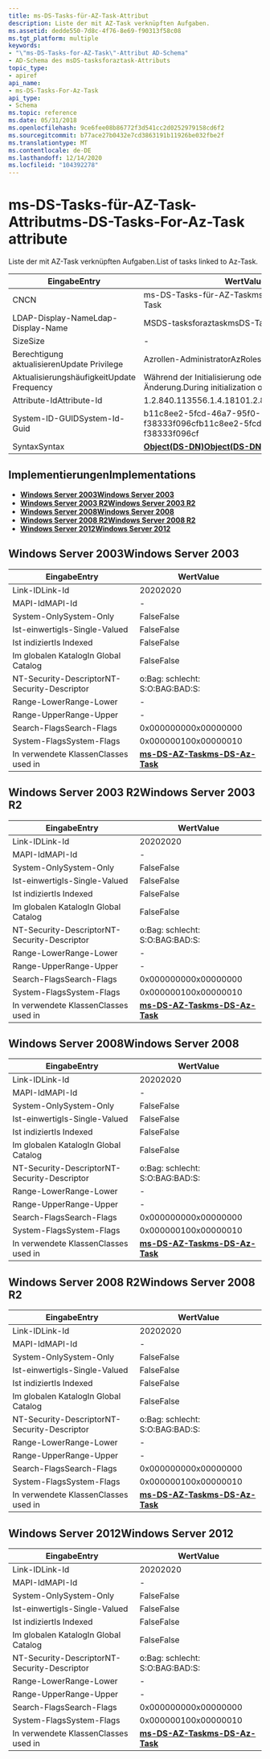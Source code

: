 ```yaml
---
title: ms-DS-Tasks-für-AZ-Task-Attribut
description: Liste der mit AZ-Task verknüpften Aufgaben.
ms.assetid: dedde550-7d8c-4f76-8e69-f90313f58c08
ms.tgt_platform: multiple
keywords:
- "\"ms-DS-Tasks-for-AZ-Task\"-Attribut AD-Schema"
- AD-Schema des msDS-tasksforaztask-Attributs
topic_type:
- apiref
api_name:
- ms-DS-Tasks-For-Az-Task
api_type:
- Schema
ms.topic: reference
ms.date: 05/31/2018
ms.openlocfilehash: 9ce6fee08b86772f3d541cc2d0252979158cd6f2
ms.sourcegitcommit: b77ace27b0432e7cd3863191b11926be032fbe2f
ms.translationtype: MT
ms.contentlocale: de-DE
ms.lasthandoff: 12/14/2020
ms.locfileid: "104392278"
---
```

# <a name="ms-ds-tasks-for-az-task-attribute"></a><span data-ttu-id="e78ea-105">ms-DS-Tasks-für-AZ-Task-Attribut</span><span class="sxs-lookup"><span data-stu-id="e78ea-105">ms-DS-Tasks-For-Az-Task attribute</span></span>

<span data-ttu-id="e78ea-106">Liste der mit AZ-Task verknüpften Aufgaben.</span><span class="sxs-lookup"><span data-stu-id="e78ea-106">List of tasks linked to Az-Task.</span></span>



| <span data-ttu-id="e78ea-107">Eingabe</span><span class="sxs-lookup"><span data-stu-id="e78ea-107">Entry</span></span> | <span data-ttu-id="e78ea-108">Wert</span><span class="sxs-lookup"><span data-stu-id="e78ea-108">Value</span></span> |
|-------------------|-----------------------------------------|
| <span data-ttu-id="e78ea-109">CN</span><span class="sxs-lookup"><span data-stu-id="e78ea-109">CN</span></span>                | <span data-ttu-id="e78ea-110">ms-DS-Tasks-für-AZ-Task</span><span class="sxs-lookup"><span data-stu-id="e78ea-110">ms-DS-Tasks-For-Az-Task</span></span>                 |
| <span data-ttu-id="e78ea-111">LDAP-Display-Name</span><span class="sxs-lookup"><span data-stu-id="e78ea-111">Ldap-Display-Name</span></span> | <span data-ttu-id="e78ea-112">MSDS-tasksforaztask</span><span class="sxs-lookup"><span data-stu-id="e78ea-112">msDS-TasksForAzTask</span></span>                     |
| <span data-ttu-id="e78ea-113">Size</span><span class="sxs-lookup"><span data-stu-id="e78ea-113">Size</span></span>              | \-                                      |
| <span data-ttu-id="e78ea-114">Berechtigung aktualisieren</span><span class="sxs-lookup"><span data-stu-id="e78ea-114">Update Privilege</span></span>  | <span data-ttu-id="e78ea-115">Azrollen-Administrator</span><span class="sxs-lookup"><span data-stu-id="e78ea-115">AzRoles admin</span></span>                           |
| <span data-ttu-id="e78ea-116">Aktualisierungshäufigkeit</span><span class="sxs-lookup"><span data-stu-id="e78ea-116">Update Frequency</span></span>  | <span data-ttu-id="e78ea-117">Während der Initialisierung oder Richtlinien Änderung.</span><span class="sxs-lookup"><span data-stu-id="e78ea-117">During initialization or policy change.</span></span> |
| <span data-ttu-id="e78ea-118">Attribute-Id</span><span class="sxs-lookup"><span data-stu-id="e78ea-118">Attribute-Id</span></span>      | <span data-ttu-id="e78ea-119">1.2.840.113556.1.4.1810</span><span class="sxs-lookup"><span data-stu-id="e78ea-119">1.2.840.113556.1.4.1810</span></span>                 |
| <span data-ttu-id="e78ea-120">System-ID-GUID</span><span class="sxs-lookup"><span data-stu-id="e78ea-120">System-Id-Guid</span></span>    | <span data-ttu-id="e78ea-121">b11c8ee2-5fcd-46a7-95f0-f38333f096cf</span><span class="sxs-lookup"><span data-stu-id="e78ea-121">b11c8ee2-5fcd-46a7-95f0-f38333f096cf</span></span>    |
| <span data-ttu-id="e78ea-122">Syntax</span><span class="sxs-lookup"><span data-stu-id="e78ea-122">Syntax</span></span>            | [<span data-ttu-id="e78ea-123">**Object(DS-DN)**</span><span class="sxs-lookup"><span data-stu-id="e78ea-123">**Object(DS-DN)**</span></span>](s-object-ds-dn.md) |



## <a name="implementations"></a><span data-ttu-id="e78ea-124">Implementierungen</span><span class="sxs-lookup"><span data-stu-id="e78ea-124">Implementations</span></span>

-   [<span data-ttu-id="e78ea-125">**Windows Server 2003**</span><span class="sxs-lookup"><span data-stu-id="e78ea-125">**Windows Server 2003**</span></span>](#windows-server-2003)
-   [<span data-ttu-id="e78ea-126">**Windows Server 2003 R2**</span><span class="sxs-lookup"><span data-stu-id="e78ea-126">**Windows Server 2003 R2**</span></span>](#windows-server-2003-r2)
-   [<span data-ttu-id="e78ea-127">**Windows Server 2008**</span><span class="sxs-lookup"><span data-stu-id="e78ea-127">**Windows Server 2008**</span></span>](#windows-server-2008)
-   [<span data-ttu-id="e78ea-128">**Windows Server 2008 R2**</span><span class="sxs-lookup"><span data-stu-id="e78ea-128">**Windows Server 2008 R2**</span></span>](#windows-server-2008-r2)
-   [<span data-ttu-id="e78ea-129">**Windows Server 2012**</span><span class="sxs-lookup"><span data-stu-id="e78ea-129">**Windows Server 2012**</span></span>](#windows-server-2012)

## <a name="windows-server-2003"></a><span data-ttu-id="e78ea-130">Windows Server 2003</span><span class="sxs-lookup"><span data-stu-id="e78ea-130">Windows Server 2003</span></span>



| <span data-ttu-id="e78ea-131">Eingabe</span><span class="sxs-lookup"><span data-stu-id="e78ea-131">Entry</span></span> | <span data-ttu-id="e78ea-132">Wert</span><span class="sxs-lookup"><span data-stu-id="e78ea-132">Value</span></span> |
|------------------------|---------------------------------------------------|
| <span data-ttu-id="e78ea-133">Link-ID</span><span class="sxs-lookup"><span data-stu-id="e78ea-133">Link-Id</span></span>                | <span data-ttu-id="e78ea-134">2020</span><span class="sxs-lookup"><span data-stu-id="e78ea-134">2020</span></span>                                              |
| <span data-ttu-id="e78ea-135">MAPI-Id</span><span class="sxs-lookup"><span data-stu-id="e78ea-135">MAPI-Id</span></span>                | \-                                                |
| <span data-ttu-id="e78ea-136">System-Only</span><span class="sxs-lookup"><span data-stu-id="e78ea-136">System-Only</span></span>            | <span data-ttu-id="e78ea-137">False</span><span class="sxs-lookup"><span data-stu-id="e78ea-137">False</span></span>                                             |
| <span data-ttu-id="e78ea-138">Ist-einwertig</span><span class="sxs-lookup"><span data-stu-id="e78ea-138">Is-Single-Valued</span></span>       | <span data-ttu-id="e78ea-139">False</span><span class="sxs-lookup"><span data-stu-id="e78ea-139">False</span></span>                                             |
| <span data-ttu-id="e78ea-140">Ist indiziert</span><span class="sxs-lookup"><span data-stu-id="e78ea-140">Is Indexed</span></span>             | <span data-ttu-id="e78ea-141">False</span><span class="sxs-lookup"><span data-stu-id="e78ea-141">False</span></span>                                             |
| <span data-ttu-id="e78ea-142">Im globalen Katalog</span><span class="sxs-lookup"><span data-stu-id="e78ea-142">In Global Catalog</span></span>      | <span data-ttu-id="e78ea-143">False</span><span class="sxs-lookup"><span data-stu-id="e78ea-143">False</span></span>                                             |
| <span data-ttu-id="e78ea-144">NT-Security-Descriptor</span><span class="sxs-lookup"><span data-stu-id="e78ea-144">NT-Security-Descriptor</span></span> | <span data-ttu-id="e78ea-145">o:Bag: schlecht: S:</span><span class="sxs-lookup"><span data-stu-id="e78ea-145">O:BAG:BAD:S:</span></span>                                      |
| <span data-ttu-id="e78ea-146">Range-Lower</span><span class="sxs-lookup"><span data-stu-id="e78ea-146">Range-Lower</span></span>            | \-                                                |
| <span data-ttu-id="e78ea-147">Range-Upper</span><span class="sxs-lookup"><span data-stu-id="e78ea-147">Range-Upper</span></span>            | \-                                                |
| <span data-ttu-id="e78ea-148">Search-Flags</span><span class="sxs-lookup"><span data-stu-id="e78ea-148">Search-Flags</span></span>           | <span data-ttu-id="e78ea-149">0x00000000</span><span class="sxs-lookup"><span data-stu-id="e78ea-149">0x00000000</span></span>                                        |
| <span data-ttu-id="e78ea-150">System-Flags</span><span class="sxs-lookup"><span data-stu-id="e78ea-150">System-Flags</span></span>           | <span data-ttu-id="e78ea-151">0x00000010</span><span class="sxs-lookup"><span data-stu-id="e78ea-151">0x00000010</span></span>                                        |
| <span data-ttu-id="e78ea-152">In verwendete Klassen</span><span class="sxs-lookup"><span data-stu-id="e78ea-152">Classes used in</span></span>        | [<span data-ttu-id="e78ea-153">**ms-DS-AZ-Task**</span><span class="sxs-lookup"><span data-stu-id="e78ea-153">**ms-DS-Az-Task**</span></span>](c-msds-aztask.md)<br/> |



## <a name="windows-server-2003-r2"></a><span data-ttu-id="e78ea-154">Windows Server 2003 R2</span><span class="sxs-lookup"><span data-stu-id="e78ea-154">Windows Server 2003 R2</span></span>



| <span data-ttu-id="e78ea-155">Eingabe</span><span class="sxs-lookup"><span data-stu-id="e78ea-155">Entry</span></span> | <span data-ttu-id="e78ea-156">Wert</span><span class="sxs-lookup"><span data-stu-id="e78ea-156">Value</span></span> |
|------------------------|---------------------------------------------------|
| <span data-ttu-id="e78ea-157">Link-ID</span><span class="sxs-lookup"><span data-stu-id="e78ea-157">Link-Id</span></span>                | <span data-ttu-id="e78ea-158">2020</span><span class="sxs-lookup"><span data-stu-id="e78ea-158">2020</span></span>                                              |
| <span data-ttu-id="e78ea-159">MAPI-Id</span><span class="sxs-lookup"><span data-stu-id="e78ea-159">MAPI-Id</span></span>                | \-                                                |
| <span data-ttu-id="e78ea-160">System-Only</span><span class="sxs-lookup"><span data-stu-id="e78ea-160">System-Only</span></span>            | <span data-ttu-id="e78ea-161">False</span><span class="sxs-lookup"><span data-stu-id="e78ea-161">False</span></span>                                             |
| <span data-ttu-id="e78ea-162">Ist-einwertig</span><span class="sxs-lookup"><span data-stu-id="e78ea-162">Is-Single-Valued</span></span>       | <span data-ttu-id="e78ea-163">False</span><span class="sxs-lookup"><span data-stu-id="e78ea-163">False</span></span>                                             |
| <span data-ttu-id="e78ea-164">Ist indiziert</span><span class="sxs-lookup"><span data-stu-id="e78ea-164">Is Indexed</span></span>             | <span data-ttu-id="e78ea-165">False</span><span class="sxs-lookup"><span data-stu-id="e78ea-165">False</span></span>                                             |
| <span data-ttu-id="e78ea-166">Im globalen Katalog</span><span class="sxs-lookup"><span data-stu-id="e78ea-166">In Global Catalog</span></span>      | <span data-ttu-id="e78ea-167">False</span><span class="sxs-lookup"><span data-stu-id="e78ea-167">False</span></span>                                             |
| <span data-ttu-id="e78ea-168">NT-Security-Descriptor</span><span class="sxs-lookup"><span data-stu-id="e78ea-168">NT-Security-Descriptor</span></span> | <span data-ttu-id="e78ea-169">o:Bag: schlecht: S:</span><span class="sxs-lookup"><span data-stu-id="e78ea-169">O:BAG:BAD:S:</span></span>                                      |
| <span data-ttu-id="e78ea-170">Range-Lower</span><span class="sxs-lookup"><span data-stu-id="e78ea-170">Range-Lower</span></span>            | \-                                                |
| <span data-ttu-id="e78ea-171">Range-Upper</span><span class="sxs-lookup"><span data-stu-id="e78ea-171">Range-Upper</span></span>            | \-                                                |
| <span data-ttu-id="e78ea-172">Search-Flags</span><span class="sxs-lookup"><span data-stu-id="e78ea-172">Search-Flags</span></span>           | <span data-ttu-id="e78ea-173">0x00000000</span><span class="sxs-lookup"><span data-stu-id="e78ea-173">0x00000000</span></span>                                        |
| <span data-ttu-id="e78ea-174">System-Flags</span><span class="sxs-lookup"><span data-stu-id="e78ea-174">System-Flags</span></span>           | <span data-ttu-id="e78ea-175">0x00000010</span><span class="sxs-lookup"><span data-stu-id="e78ea-175">0x00000010</span></span>                                        |
| <span data-ttu-id="e78ea-176">In verwendete Klassen</span><span class="sxs-lookup"><span data-stu-id="e78ea-176">Classes used in</span></span>        | [<span data-ttu-id="e78ea-177">**ms-DS-AZ-Task**</span><span class="sxs-lookup"><span data-stu-id="e78ea-177">**ms-DS-Az-Task**</span></span>](c-msds-aztask.md)<br/> |



## <a name="windows-server-2008"></a><span data-ttu-id="e78ea-178">Windows Server 2008</span><span class="sxs-lookup"><span data-stu-id="e78ea-178">Windows Server 2008</span></span>



| <span data-ttu-id="e78ea-179">Eingabe</span><span class="sxs-lookup"><span data-stu-id="e78ea-179">Entry</span></span> | <span data-ttu-id="e78ea-180">Wert</span><span class="sxs-lookup"><span data-stu-id="e78ea-180">Value</span></span> |
|------------------------|---------------------------------------------------|
| <span data-ttu-id="e78ea-181">Link-ID</span><span class="sxs-lookup"><span data-stu-id="e78ea-181">Link-Id</span></span>                | <span data-ttu-id="e78ea-182">2020</span><span class="sxs-lookup"><span data-stu-id="e78ea-182">2020</span></span>                                              |
| <span data-ttu-id="e78ea-183">MAPI-Id</span><span class="sxs-lookup"><span data-stu-id="e78ea-183">MAPI-Id</span></span>                | \-                                                |
| <span data-ttu-id="e78ea-184">System-Only</span><span class="sxs-lookup"><span data-stu-id="e78ea-184">System-Only</span></span>            | <span data-ttu-id="e78ea-185">False</span><span class="sxs-lookup"><span data-stu-id="e78ea-185">False</span></span>                                             |
| <span data-ttu-id="e78ea-186">Ist-einwertig</span><span class="sxs-lookup"><span data-stu-id="e78ea-186">Is-Single-Valued</span></span>       | <span data-ttu-id="e78ea-187">False</span><span class="sxs-lookup"><span data-stu-id="e78ea-187">False</span></span>                                             |
| <span data-ttu-id="e78ea-188">Ist indiziert</span><span class="sxs-lookup"><span data-stu-id="e78ea-188">Is Indexed</span></span>             | <span data-ttu-id="e78ea-189">False</span><span class="sxs-lookup"><span data-stu-id="e78ea-189">False</span></span>                                             |
| <span data-ttu-id="e78ea-190">Im globalen Katalog</span><span class="sxs-lookup"><span data-stu-id="e78ea-190">In Global Catalog</span></span>      | <span data-ttu-id="e78ea-191">False</span><span class="sxs-lookup"><span data-stu-id="e78ea-191">False</span></span>                                             |
| <span data-ttu-id="e78ea-192">NT-Security-Descriptor</span><span class="sxs-lookup"><span data-stu-id="e78ea-192">NT-Security-Descriptor</span></span> | <span data-ttu-id="e78ea-193">o:Bag: schlecht: S:</span><span class="sxs-lookup"><span data-stu-id="e78ea-193">O:BAG:BAD:S:</span></span>                                      |
| <span data-ttu-id="e78ea-194">Range-Lower</span><span class="sxs-lookup"><span data-stu-id="e78ea-194">Range-Lower</span></span>            | \-                                                |
| <span data-ttu-id="e78ea-195">Range-Upper</span><span class="sxs-lookup"><span data-stu-id="e78ea-195">Range-Upper</span></span>            | \-                                                |
| <span data-ttu-id="e78ea-196">Search-Flags</span><span class="sxs-lookup"><span data-stu-id="e78ea-196">Search-Flags</span></span>           | <span data-ttu-id="e78ea-197">0x00000000</span><span class="sxs-lookup"><span data-stu-id="e78ea-197">0x00000000</span></span>                                        |
| <span data-ttu-id="e78ea-198">System-Flags</span><span class="sxs-lookup"><span data-stu-id="e78ea-198">System-Flags</span></span>           | <span data-ttu-id="e78ea-199">0x00000010</span><span class="sxs-lookup"><span data-stu-id="e78ea-199">0x00000010</span></span>                                        |
| <span data-ttu-id="e78ea-200">In verwendete Klassen</span><span class="sxs-lookup"><span data-stu-id="e78ea-200">Classes used in</span></span>        | [<span data-ttu-id="e78ea-201">**ms-DS-AZ-Task**</span><span class="sxs-lookup"><span data-stu-id="e78ea-201">**ms-DS-Az-Task**</span></span>](c-msds-aztask.md)<br/> |



## <a name="windows-server-2008-r2"></a><span data-ttu-id="e78ea-202">Windows Server 2008 R2</span><span class="sxs-lookup"><span data-stu-id="e78ea-202">Windows Server 2008 R2</span></span>



| <span data-ttu-id="e78ea-203">Eingabe</span><span class="sxs-lookup"><span data-stu-id="e78ea-203">Entry</span></span> | <span data-ttu-id="e78ea-204">Wert</span><span class="sxs-lookup"><span data-stu-id="e78ea-204">Value</span></span> |
|------------------------|---------------------------------------------------|
| <span data-ttu-id="e78ea-205">Link-ID</span><span class="sxs-lookup"><span data-stu-id="e78ea-205">Link-Id</span></span>                | <span data-ttu-id="e78ea-206">2020</span><span class="sxs-lookup"><span data-stu-id="e78ea-206">2020</span></span>                                              |
| <span data-ttu-id="e78ea-207">MAPI-Id</span><span class="sxs-lookup"><span data-stu-id="e78ea-207">MAPI-Id</span></span>                | \-                                                |
| <span data-ttu-id="e78ea-208">System-Only</span><span class="sxs-lookup"><span data-stu-id="e78ea-208">System-Only</span></span>            | <span data-ttu-id="e78ea-209">False</span><span class="sxs-lookup"><span data-stu-id="e78ea-209">False</span></span>                                             |
| <span data-ttu-id="e78ea-210">Ist-einwertig</span><span class="sxs-lookup"><span data-stu-id="e78ea-210">Is-Single-Valued</span></span>       | <span data-ttu-id="e78ea-211">False</span><span class="sxs-lookup"><span data-stu-id="e78ea-211">False</span></span>                                             |
| <span data-ttu-id="e78ea-212">Ist indiziert</span><span class="sxs-lookup"><span data-stu-id="e78ea-212">Is Indexed</span></span>             | <span data-ttu-id="e78ea-213">False</span><span class="sxs-lookup"><span data-stu-id="e78ea-213">False</span></span>                                             |
| <span data-ttu-id="e78ea-214">Im globalen Katalog</span><span class="sxs-lookup"><span data-stu-id="e78ea-214">In Global Catalog</span></span>      | <span data-ttu-id="e78ea-215">False</span><span class="sxs-lookup"><span data-stu-id="e78ea-215">False</span></span>                                             |
| <span data-ttu-id="e78ea-216">NT-Security-Descriptor</span><span class="sxs-lookup"><span data-stu-id="e78ea-216">NT-Security-Descriptor</span></span> | <span data-ttu-id="e78ea-217">o:Bag: schlecht: S:</span><span class="sxs-lookup"><span data-stu-id="e78ea-217">O:BAG:BAD:S:</span></span>                                      |
| <span data-ttu-id="e78ea-218">Range-Lower</span><span class="sxs-lookup"><span data-stu-id="e78ea-218">Range-Lower</span></span>            | \-                                                |
| <span data-ttu-id="e78ea-219">Range-Upper</span><span class="sxs-lookup"><span data-stu-id="e78ea-219">Range-Upper</span></span>            | \-                                                |
| <span data-ttu-id="e78ea-220">Search-Flags</span><span class="sxs-lookup"><span data-stu-id="e78ea-220">Search-Flags</span></span>           | <span data-ttu-id="e78ea-221">0x00000000</span><span class="sxs-lookup"><span data-stu-id="e78ea-221">0x00000000</span></span>                                        |
| <span data-ttu-id="e78ea-222">System-Flags</span><span class="sxs-lookup"><span data-stu-id="e78ea-222">System-Flags</span></span>           | <span data-ttu-id="e78ea-223">0x00000010</span><span class="sxs-lookup"><span data-stu-id="e78ea-223">0x00000010</span></span>                                        |
| <span data-ttu-id="e78ea-224">In verwendete Klassen</span><span class="sxs-lookup"><span data-stu-id="e78ea-224">Classes used in</span></span>        | [<span data-ttu-id="e78ea-225">**ms-DS-AZ-Task**</span><span class="sxs-lookup"><span data-stu-id="e78ea-225">**ms-DS-Az-Task**</span></span>](c-msds-aztask.md)<br/> |



## <a name="windows-server-2012"></a><span data-ttu-id="e78ea-226">Windows Server 2012</span><span class="sxs-lookup"><span data-stu-id="e78ea-226">Windows Server 2012</span></span>



| <span data-ttu-id="e78ea-227">Eingabe</span><span class="sxs-lookup"><span data-stu-id="e78ea-227">Entry</span></span> | <span data-ttu-id="e78ea-228">Wert</span><span class="sxs-lookup"><span data-stu-id="e78ea-228">Value</span></span> |
|------------------------|---------------------------------------------------|
| <span data-ttu-id="e78ea-229">Link-ID</span><span class="sxs-lookup"><span data-stu-id="e78ea-229">Link-Id</span></span>                | <span data-ttu-id="e78ea-230">2020</span><span class="sxs-lookup"><span data-stu-id="e78ea-230">2020</span></span>                                              |
| <span data-ttu-id="e78ea-231">MAPI-Id</span><span class="sxs-lookup"><span data-stu-id="e78ea-231">MAPI-Id</span></span>                | \-                                                |
| <span data-ttu-id="e78ea-232">System-Only</span><span class="sxs-lookup"><span data-stu-id="e78ea-232">System-Only</span></span>            | <span data-ttu-id="e78ea-233">False</span><span class="sxs-lookup"><span data-stu-id="e78ea-233">False</span></span>                                             |
| <span data-ttu-id="e78ea-234">Ist-einwertig</span><span class="sxs-lookup"><span data-stu-id="e78ea-234">Is-Single-Valued</span></span>       | <span data-ttu-id="e78ea-235">False</span><span class="sxs-lookup"><span data-stu-id="e78ea-235">False</span></span>                                             |
| <span data-ttu-id="e78ea-236">Ist indiziert</span><span class="sxs-lookup"><span data-stu-id="e78ea-236">Is Indexed</span></span>             | <span data-ttu-id="e78ea-237">False</span><span class="sxs-lookup"><span data-stu-id="e78ea-237">False</span></span>                                             |
| <span data-ttu-id="e78ea-238">Im globalen Katalog</span><span class="sxs-lookup"><span data-stu-id="e78ea-238">In Global Catalog</span></span>      | <span data-ttu-id="e78ea-239">False</span><span class="sxs-lookup"><span data-stu-id="e78ea-239">False</span></span>                                             |
| <span data-ttu-id="e78ea-240">NT-Security-Descriptor</span><span class="sxs-lookup"><span data-stu-id="e78ea-240">NT-Security-Descriptor</span></span> | <span data-ttu-id="e78ea-241">o:Bag: schlecht: S:</span><span class="sxs-lookup"><span data-stu-id="e78ea-241">O:BAG:BAD:S:</span></span>                                      |
| <span data-ttu-id="e78ea-242">Range-Lower</span><span class="sxs-lookup"><span data-stu-id="e78ea-242">Range-Lower</span></span>            | \-                                                |
| <span data-ttu-id="e78ea-243">Range-Upper</span><span class="sxs-lookup"><span data-stu-id="e78ea-243">Range-Upper</span></span>            | \-                                                |
| <span data-ttu-id="e78ea-244">Search-Flags</span><span class="sxs-lookup"><span data-stu-id="e78ea-244">Search-Flags</span></span>           | <span data-ttu-id="e78ea-245">0x00000000</span><span class="sxs-lookup"><span data-stu-id="e78ea-245">0x00000000</span></span>                                        |
| <span data-ttu-id="e78ea-246">System-Flags</span><span class="sxs-lookup"><span data-stu-id="e78ea-246">System-Flags</span></span>           | <span data-ttu-id="e78ea-247">0x00000010</span><span class="sxs-lookup"><span data-stu-id="e78ea-247">0x00000010</span></span>                                        |
| <span data-ttu-id="e78ea-248">In verwendete Klassen</span><span class="sxs-lookup"><span data-stu-id="e78ea-248">Classes used in</span></span>        | [<span data-ttu-id="e78ea-249">**ms-DS-AZ-Task**</span><span class="sxs-lookup"><span data-stu-id="e78ea-249">**ms-DS-Az-Task**</span></span>](c-msds-aztask.md)<br/> |



 

 





